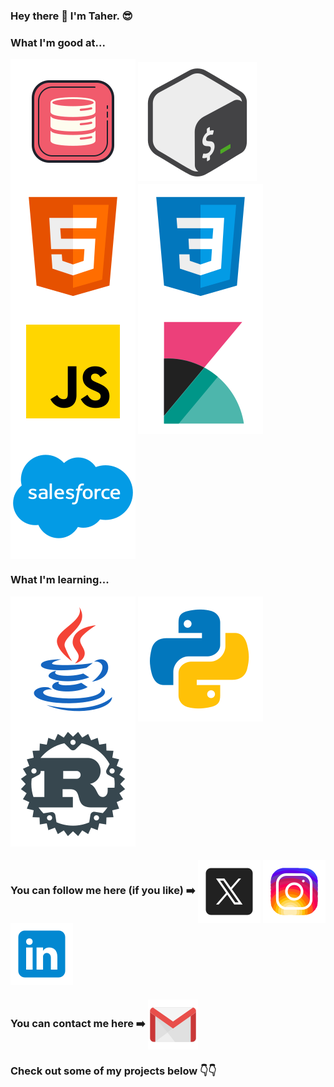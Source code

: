 ### Hey there 👋 I'm Taher. 😎

### What I'm good at...

<picture><img align="center" src="icons/sql.svg"> <img align="center" src="icons/bash.svg"> <img align="center" src="icons/html.svg"> <img align="center" src="icons/css.svg"> <img align="center" src="icons/javascript.svg"> <img align="center" src="icons/kibana.svg"> <img align="center" src="icons/salesforce.svg"></picture>

### What I'm learning...

<picture><img align="center" src="icons/java.svg"> <img align="center" src="icons/python.svg"> <img align="center" src="icons/rust.svg"></picture>

### You can follow me here (if you like) ➡️ <a href="https://twitter.com/LazyTaher"><img align="center" src="icons/x.svg"></a> <a href="https://www.instagram.com/tahersaraf/"><img align="center" src="icons/instagram.svg"></a> <a href="https://www.linkedin.com/in/taher-s-204800110/"><img align="center" src="icons/linkedin.svg"></a>

### You can contact me here ➡️ <a href="mailto:tahersaraf98@gmail.com"><img align="center" src="icons/gmail.svg"></a>

### Check out some of my projects below 👇👇

<!--
**tahersaraf/tahersaraf** is a ✨ _special_ ✨ repository because its `README.md` (this file) appears on your GitHub profile.

Here are some ideas to get you started:

- 🔭 I’m currently working on ...
- 🌱 I’m currently learning ...
- 👯 I’m looking to collaborate on ...
- 🤔 I’m looking for help with ...
- 💬 Ask me about ...
- 📫 How to reach me: ...
- 😄 Pronouns: ...
- ⚡ Fun fact: ...
-->
